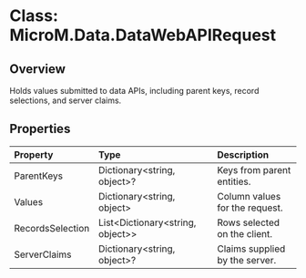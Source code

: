 # Class: MicroM.Data.DataWebAPIRequest

## Overview
Holds values submitted to data APIs, including parent keys, record selections, and server claims.

## Properties
| Property | Type | Description |
|:--|:--|:--|
| ParentKeys | Dictionary<string, object>? | Keys from parent entities. |
| Values | Dictionary<string, object> | Column values for the request. |
| RecordsSelection | List<Dictionary<string, object>> | Rows selected on the client. |
| ServerClaims | Dictionary<string, object>? | Claims supplied by the server. |
